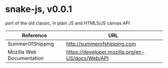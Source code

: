 # snake-js,  v0.0.1

port of the old classic, in plain JS and HTML5/JS canvas API

| Reference | URL |
| ------ | ------ |
|SummerOfShipping |<http://summerofshipping.com> |
|Mozilla Web Documentation| <https://developer.mozilla.org/en-US/docs/Web/API> |
